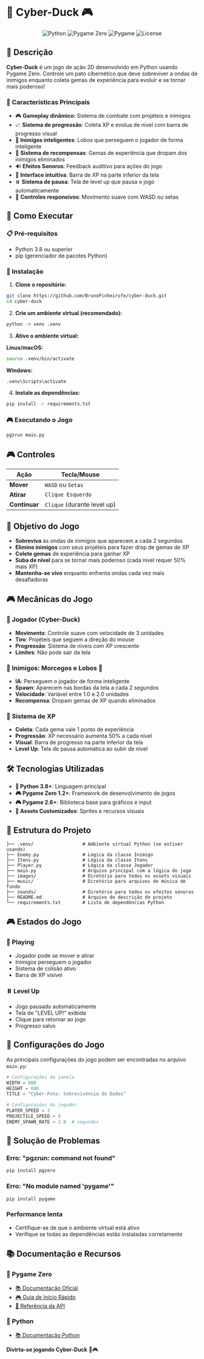 # 🦆 Cyber-Duck 🎮

<div align="center">

![Python](https://img.shields.io/badge/Python-3.8+-blue.svg?style=for-the-badge&logo=python&logoColor=white)
![Pygame Zero](https://img.shields.io/badge/Pygame%20Zero-1.2+-green.svg?style=for-the-badge)
![Pygame](https://img.shields.io/badge/Pygame-2.6+-red.svg?style=for-the-badge&logo=pygame&logoColor=white)
![License](https://img.shields.io/badge/License-MIT-yellow.svg?style=for-the-badge)

</div>

## 📖 Descrição

**Cyber-Duck** é um jogo de ação 2D desenvolvido em Python usando Pygame Zero. Controle um pato cibernético que deve sobreviver a ondas de inimigos enquanto coleta gemas de experiência para evoluir e se tornar mais poderoso!

### 🎯 Características Principais
- 🎮 **Gameplay dinâmico**: Sistema de combate com projéteis e inimigos
- 📈 **Sistema de progressão**: Coleta XP e evolua de nível com barra de progresso visual
- 🐺 **Inimigos inteligentes**: Lobos que perseguem o jogador de forma inteligente
- 💎 **Sistema de recompensas**: Gemas de experiência que dropam dos inimigos eliminados
- 🔊 **Efeitos Sonoros**: Feedback auditivo para ações do jogo
- 🎨 **Interface intuitiva**: Barra de XP na parte inferior da tela
- ⏸️ **Sistema de pausa**: Tela de level up que pausa o jogo automaticamente
- 🎯 **Controles responsivos**: Movimento suave com WASD ou setas

## 🚀 Como Executar

### 📋 Pré-requisitos

- Python 3.8 ou superior
- pip (gerenciador de pacotes Python)

### 🔧 Instalação

1. **Clone o repositório:**
```bash
git clone https://github.com/BrunoPinheirofe/cyber-duck.git
cd cyber-duck
```

2. **Crie um ambiente virtual (recomendado):**
```bash
python -m venv .venv
```

3. **Ative o ambiente virtual:**

**Linux/macOS:**
```bash
source .venv/bin/activate
```

**Windows:**
```bash
.venv\Scripts\activate
```

4. **Instale as dependências:**
```bash
pip install -r requirements.txt
```

### 🎮 Executando o Jogo

```bash
pgzrun main.py
```

## 🎮 Controles

| Ação | Tecla/Mouse |
|------|-------------|
| **Mover** | `WASD` ou `Setas` |
| **Atirar** | `Clique Esquerdo` |
| **Continuar** | `Clique` (durante level up) |

## 🎯 Objetivo do Jogo

- **Sobreviva** às ondas de inimigos que aparecem a cada 2 segundos
- **Elimine inimigos** com seus projéteis para fazer drop de gemas de XP
- **Colete gemas** de experiência para ganhar XP
- **Suba de nível** para se tornar mais poderoso (cada nível requer 50% mais XP)
- **Mantenha-se vivo** enquanto enfrenta ondas cada vez mais desafiadoras

## 🎮 Mecânicas do Jogo

### 🦆 Jogador (Cyber-Duck)
- **Movimento**: Controle suave com velocidade de 3 unidades
- **Tiro**: Projéteis que seguem a direção do mouse
- **Progressão**: Sistema de níveis com XP crescente
- **Limites**: Não pode sair da tela

### 🐺 Inimigos: Morcegos e Lobos 🦇
- **IA**: Perseguem o jogador de forma inteligente
- **Spawn**: Aparecem nas bordas da tela a cada 2 segundos
- **Velocidade**: Variável entre 1.0 e 2.0 unidades
- **Recompensa**: Dropam gemas de XP quando eliminados



### 💎 Sistema de XP
- **Coleta**: Cada gema vale 1 ponto de experiência
- **Progressão**: XP necessário aumenta 50% a cada nível
- **Visual**: Barra de progresso na parte inferior da tela
- **Level Up**: Tela de pausa automática ao subir de nível


## 🛠️ Tecnologias Utilizadas

- **🐍 Python 3.8+**: Linguagem principal
- **🎮 Pygame Zero 1.2+**: Framework de desenvolvimento de jogos
- **🎮 Pygame 2.6+**: Biblioteca base para gráficos e input
- **🎨 Assets Customizados**: Sprites e recursos visuais

## 📁 Estrutura do Projeto

```
├── .venv/                  # Ambiente virtual Python (se estiver usando)
├── Enemy.py                # Lógica da classe Inimigo
├── Itens.py                # Lógica da classe Itens
├── Player.py               # Lógica da classe Jogador
├── main.py                 # Arquivo principal com a lógica do jogo
├── images/                 # Diretório para todos os assets visuais
├── music/                  # Diretório para arquivos de música de fundo
├── sounds/                 # Diretório para todos os efeitos sonoros
├── README.md               # Arquivo de descrição do projeto
└── requirements.txt        # Lista de dependências Python

```

## 🎮 Estados do Jogo

### 🎯 Playing
- Jogador pode se mover e atirar
- Inimigos perseguem o jogador
- Sistema de colisão ativo
- Barra de XP visível

### ⏸️ Level Up
- Jogo pausado automaticamente
- Tela de "LEVEL UP!" exibida
- Clique para retornar ao jogo
- Progresso salvo

## 🔧 Configurações do Jogo
As principais configurações do jogo podem ser encontradas no arquivo `main.py`:

```python
# Configurações da janela
WIDTH = 800
HEIGHT = 600
TITLE = "Cyber-Pato: Sobrevivência de Dados"

# Configurações do jogador
PLAYER_SPEED = 3
PROJECTILE_SPEED = 8
ENEMY_SPAWN_RATE = 2.0  # segundos
```

## 🐛 Solução de Problemas

### Erro: "pgzrun: command not found"
```bash
pip install pgzero
```

### Erro: "No module named 'pygame'"
```bash
pip install pygame
```

### Performance lenta
- Certifique-se de que o ambiente virtual está ativo
- Verifique se todas as dependências estão instaladas corretamente

## 📚 Documentação e Recursos

### 📖 Pygame Zero
- [📚 Documentação Oficial](https://pygame-zero.readthedocs.io/)
- [🎮 Guia de Início Rápido](https://pygame-zero.readthedocs.io/en/stable/introduction.html)
- [🔧 Referência da API](https://pygame-zero.readthedocs.io/en/stable/handbook/index.html)

### 🐍 Python
- [📚 Documentação Python](https://docs.python.org/)



**Divirta-se jogando Cyber-Duck** 🦆🎮
